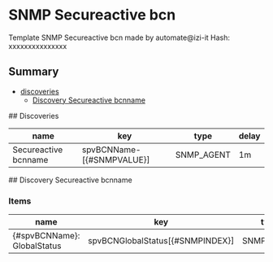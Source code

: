 # SNMP Secureactive bcn
Template SNMP Secureactive bcn made by automate@izi-it
Hash: xxxxxxxxxxxxxxx
## Summary
* [discoveries](#discoveries)
  * [Discovery Secureactive bcnname ](#discovery_secureactive_bcnname
)
<a name="discoveries" />
## Discoveries

| name | key | type | delay |
| ------------- |------------- |------------- |------------- |
| Secureactive bcnname | spvBCNName-[{#SNMPVALUE}] | SNMP_AGENT | 1m |

<a name="discovery_secureactive_bcnname" />
## Discovery Secureactive bcnname

### Items

| name | key | type |
| ------------- |------------- |------------- |
| {#spvBCNName}: GlobalStatus | spvBCNGlobalStatus[{#SNMPINDEX}] | SNMP_AGENT |
